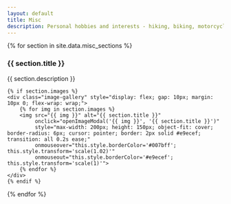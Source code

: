 ```yaml
---
layout: default
title: Misc
description: Personal hobbies and interests - hiking, biking, motorcycles, cars, metalworking, and more.
---
```


{% for section in site.data.misc_sections %}
<section id="{{ section.title | downcase | replace: ' ', '-' | replace: '&', '' }}">
    <h3>{{ section.title }}</h3>
    <p>{{ section.description }}</p>
    
    {% if section.images %}
    <div class="image-gallery" style="display: flex; gap: 10px; margin: 10px 0; flex-wrap: wrap;">
        {% for img in section.images %}
        <img src="{{ img }}" alt="{{ section.title }}" 
             onclick="openImageModal('{{ img }}', '{{ section.title }}')"
             style="max-width: 200px; height: 150px; object-fit: cover; border-radius: 6px; cursor: pointer; border: 2px solid #e9ecef; transition: all 0.2s ease;"
             onmouseover="this.style.borderColor='#007bff'; this.style.transform='scale(1.02)'"
             onmouseout="this.style.borderColor='#e9ecef'; this.style.transform='scale(1)'">
        {% endfor %}
    </div>
    {% endif %}
</section>
{% endfor %}

<!-- Image Modal -->
<div id="imageModal" style="display: none; position: fixed; z-index: 1000; left: 0; top: 0; width: 100%; height: 100%; background-color: rgba(0,0,0,0.8); cursor: pointer;" onclick="closeImageModal()">
    <div style="position: absolute; top: 50%; left: 50%; transform: translate(-50%, -50%); max-width: 90%; max-height: 90%;">
        <img id="modalImage" src="" alt="" style="max-width: 100%; max-height: 100%; border-radius: 8px; box-shadow: 0 4px 20px rgba(0,0,0,0.5);">
        <div id="modalCaption" style="color: white; text-align: center; margin-top: 10px; font-size: 16px; font-weight: bold;"></div>
    </div>
    <span style="position: absolute; top: 20px; right: 35px; color: white; font-size: 40px; font-weight: bold; cursor: pointer;" onclick="closeImageModal()">&times;</span>
</div>

<script>
function openImageModal(imageSrc, imageTitle) {
    const modal = document.getElementById('imageModal');
    const modalImg = document.getElementById('modalImage');
    const modalCaption = document.getElementById('modalCaption');
    
    modal.style.display = 'block';
    modalImg.src = imageSrc;
    modalCaption.textContent = imageTitle;
    
    // Prevent body scrolling when modal is open
    document.body.style.overflow = 'hidden';
}

function closeImageModal() {
    const modal = document.getElementById('imageModal');
    modal.style.display = 'none';
    
    // Restore body scrolling
    document.body.style.overflow = 'auto';
}

// Close modal when pressing Escape key
document.addEventListener('keydown', function(event) {
    if (event.key === 'Escape') {
        closeImageModal();
    }
});
</script>